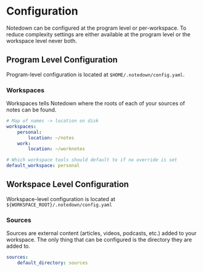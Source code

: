 # Configuration

Notedown can be configured at the program level or per-workspace. To reduce complexity settings are either available at the program level or the workspace level never both.

## Program Level Configuration

Program-level configuration is located at `$HOME/.notedown/config.yaml`.

### Workspaces

Workspaces tells Notedown where the roots of each of your sources of notes can be found. 

```yaml
# Map of names -> location on disk
workspaces:
    personal:
        location: ~/notes
    work:
        location: ~/worknotes

# Which workspace tools should default to if no override is set
default_workspace: personal
```

## Workspace Level Configuration

Workspace-level configuration is located at `${WORKSPACE_ROOT}/.notedown/config.yaml`

### Sources

Sources are external content (articles, videos, podcasts, etc.) added to your workspace. The only thing that can be configured is the directory they are added to.

```yaml
sources:
    default_directory: sources
```


